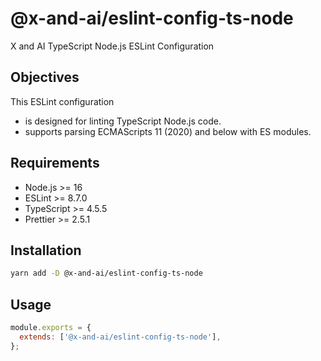# @x-and-ai/eslint-config-ts-node

X and AI TypeScript Node.js ESLint Configuration

## Objectives

This ESLint configuration

- is designed for linting TypeScript Node.js code.
- supports parsing ECMAScripts 11 (2020) and below with ES modules.

## Requirements

- Node.js >= 16
- ESLint >= 8.7.0
- TypeScript >= 4.5.5
- Prettier >= 2.5.1

## Installation

```sh
yarn add -D @x-and-ai/eslint-config-ts-node
```

## Usage

```js
module.exports = {
  extends: ['@x-and-ai/eslint-config-ts-node'],
};
```
